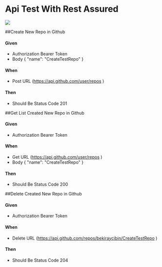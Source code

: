 # Api Test With Rest Assured

![](../../../../../../Downloads/Screencast%202021-12-09%2017-30-50.gif)

##Create New Repo in Github

#### Given
- Authorization Bearer Token
- Body { "name": "CreateTestRepo" }
#### When

- Post URL (https://api.github.com/user/repos )
#### Then

- Should Be Status Code 201

##Get List Created New Repo in Github

#### Given
- Authorization Bearer Token
#### When

- Get URL (https://api.github.com/user/repos )
- Body { "name": "CreateTestRepo" }

#### Then

- Should Be Status Code 200

##Delete Created New Repo in Github

#### Given
- Authorization Bearer Token
#### When

- Delete URL (https://api.github.com/repos/bekiraycibin/CreateTestRepo )
#### Then

- Should Be Status Code 204
